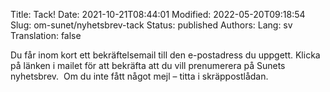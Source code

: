 Title: Tack!
Date: 2021-10-21T08:44:01
Modified: 2022-05-20T09:18:54
Slug: om-sunet/nyhetsbrev-tack
Status: published
Authors: 
Lang: sv
Translation: false

Du får inom kort ett bekräftelsemail till den e-postadress du uppgett. Klicka på länken i mailet för att bekräfta att du vill prenumerera på Sunets nyhetsbrev.  Om du inte fått något mejl – titta i skräppostlådan.



